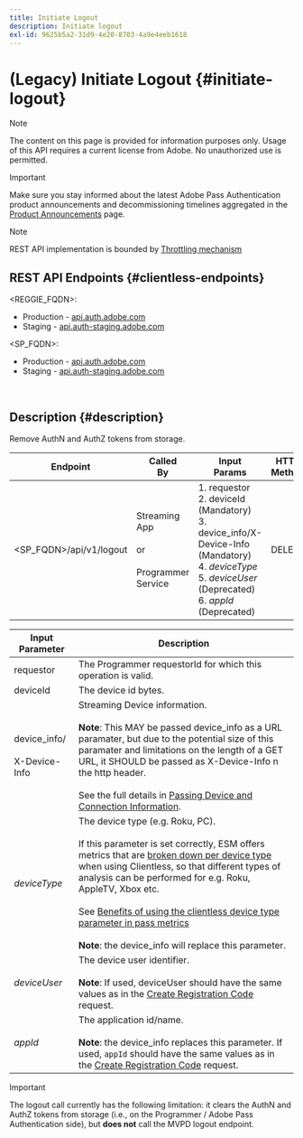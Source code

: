 ```yaml
---
title: Initiate Logout
description: Initiate logout
exl-id: 9625b5a2-31d9-4e20-8703-4a9e4eeb1618
---
```

# (Legacy) Initiate Logout {#initiate-logout}

>[!NOTE]
>
>The content on this page is provided for information purposes only. Usage of this API requires a current license from Adobe. No unauthorized use is permitted.

>[!IMPORTANT]
>
> Make sure you stay informed about the latest Adobe Pass Authentication product announcements and decommissioning timelines aggregated in the [Product Announcements](/help/authentication/product-announcements.md) page.

>[!NOTE]
>
> REST API implementation is bounded by [Throttling mechanism](/help/authentication/integration-guide-programmers/throttling-mechanism.md)

## REST API Endpoints {#clientless-endpoints}

<REGGIE_FQDN>:

* Production - [api.auth.adobe.com](http://api.auth.adobe.com/)
* Staging - [api.auth-staging.adobe.com](http://api.auth-staging.adobe.com/)

<SP_FQDN>:

* Production - [api.auth.adobe.com](http://api.auth.adobe.com/)
* Staging - [api.auth-staging.adobe.com](http://api.auth-staging.adobe.com/)

</br>

## Description {#description}

Remove AuthN and AuthZ tokens from storage.

 
| Endpoint | Called  </br>By | Input   </br>Params | HTTP  </br>Method | Response | HTTP  </br>Response |
| --- | --- | --- | --- | --- | --- |
| <SP_FQDN>/api/v1/logout | Streaming App</br></br>or</br></br>Programmer Service | 1.  requestor</br>2.  deviceId (Mandatory)</br>3.  device_info/X-Device-Info (Mandatory)</br>4.  _deviceType_</br>5.  _deviceUser_ (Deprecated)</br>6.  _appId_ (Deprecated) | DELETE | None | 204 |

  
| Input Parameter                     | Description                                                                                                                                                                                                                                                                                                                                                                                                                                                                                                                                                                                                                                                         |
|-------------------------------------|---------------------------------------------------------------------------------------------------------------------------------------------------------------------------------------------------------------------------------------------------------------------------------------------------------------------------------------------------------------------------------------------------------------------------------------------------------------------------------------------------------------------------------------------------------------------------------------------------------------------------------------------------------------------|
| requestor                           | The Programmer requestorId for which this operation is valid.                                                                                                                                                                                                                                                                                                                                                                                                                                                                                                                                                                                                       |
| deviceId                            | The device id bytes.                                                                                                                                                                                                                                                                                                                                                                                                                                                                                                                                                                                                                                                |
| device_info/</br></br>X-Device-Info | Streaming Device information.</br></br>**Note**: This MAY be passed device_info as a URL paramater, but due to the potential size of this paramater and limitations on the length of a GET URL, it SHOULD be passed as X-Device-Info n the http header. </br></br>See the full details in [Passing Device and Connection Information](/help/authentication/integration-guide-programmers/legacy/client-information/passing-client-information-device-connection-and-application.md).                                                                                                                                                                                                          |
| _deviceType_                        | The device type (e.g. Roku, PC).</br></br>If this parameter is set correctly, ESM offers metrics that are [broken down per device type](/help/authentication/integration-guide-programmers/features-premium/esm/entitlement-service-monitoring-overview.md#clientless_device_type) when using Clientless, so that different types of analysis can be performed for e.g. Roku, AppleTV, Xbox etc.</br></br>See [Benefits of using the clientless device type parameter in pass metrics](/help/authentication/integration-guide-programmers/legacy/notes-technical/benefits-of-using-the-clientless-devicetype-parameter-in-pass-metrics.md)</br></br>**Note**: the device_info will replace this parameter. |
| _deviceUser_                        | The device user identifier.</br></br>**Note**: If used, deviceUser should have the same values as in the [Create Registration Code](/help/authentication/integration-guide-programmers/legacy/rest-api-v1/apis/registration-code-request.md) request.                                                                                                                                                                                                                                                                                                                                                                                                               |
| _appId_                             | The application id/name. </br></br>**Note**: the device_info replaces this parameter. If used, `appId` should have the same values as in the [Create Registration Code](/help/authentication/integration-guide-programmers/legacy/rest-api-v1/apis/registration-code-request.md) request.                                                                                                                                                                                                                                                                                                                                                                           |

>[!IMPORTANT] 
> 
>The logout call currently has the following limitation: it clears the AuthN and AuthZ tokens from storage (i.e., on the Programmer / Adobe Pass Authentication side), but **does not** call the MVPD logout endpoint.
